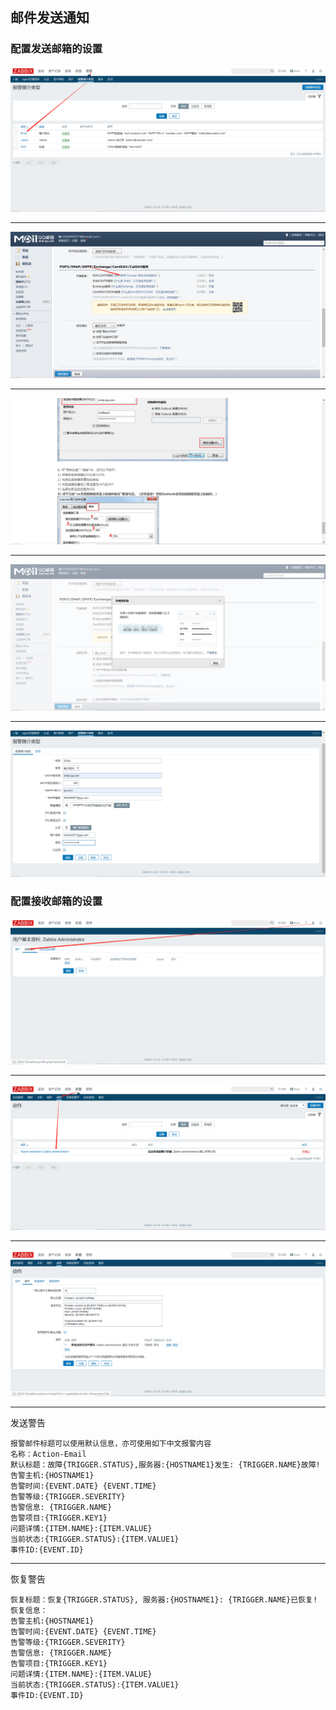 ## 邮件发送通知

### 配置发送邮箱的设置

![](.\img\46.png)

---

![](.\img\47.png)

---

![](.\img\48.png)

---

![](.\img\49.png)

---

![](.\img\50.png)

### 配置接收邮箱的设置

![](.\img\51.png)

---

![](.\img\52.png)

---

![](.\img\53.png)

---

发送警告
```
报警邮件标题可以使用默认信息，亦可使用如下中文报警内容
名称：Action-Email
默认标题：故障{TRIGGER.STATUS},服务器:{HOSTNAME1}发生: {TRIGGER.NAME}故障!
告警主机:{HOSTNAME1}
告警时间:{EVENT.DATE} {EVENT.TIME}
告警等级:{TRIGGER.SEVERITY}
告警信息: {TRIGGER.NAME}
告警项目:{TRIGGER.KEY1}
问题详情:{ITEM.NAME}:{ITEM.VALUE}
当前状态:{TRIGGER.STATUS}:{ITEM.VALUE1}
事件ID:{EVENT.ID}　
```

---
恢复警告

```
恢复标题：恢复{TRIGGER.STATUS}, 服务器:{HOSTNAME1}: {TRIGGER.NAME}已恢复!
恢复信息：
告警主机:{HOSTNAME1}
告警时间:{EVENT.DATE} {EVENT.TIME}
告警等级:{TRIGGER.SEVERITY}
告警信息: {TRIGGER.NAME}
告警项目:{TRIGGER.KEY1}
问题详情:{ITEM.NAME}:{ITEM.VALUE}
当前状态:{TRIGGER.STATUS}:{ITEM.VALUE1}
事件ID:{EVENT.ID}
```


